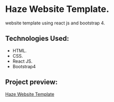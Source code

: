 # Haze Website Template.

website template using react js and bootstrap 4.

## Technologies Used:

* HTML.
* CSS.
* React JS.
* Bootstrap4

## Project preview:

[Haze Website Template](https://ali-tahir4024.github.io/haze-website-template-reactjs/)
